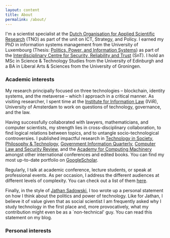```yaml
---
layout: content
title: About
permalink: /about/
---
```

I'm a scientist specialist at the [Dutch Organisation for Applied Scientific Research](tno.nl) (TNO) as part of the unit on ICT, Strategy, and Policy. I earned my PhD in information systems management from the University of Luxembourg (Thesis: [Politics, Power, and Information Systems](https://orbilu.uni.lu/handle/10993/58926)) as part of the [Interdisciplinary Centre for Security, Reliability and Trust](https://www.uni.lu/snt-en/) (SnT). I hold an MSc in Science & Technology Studies from the University of Edinburgh and a BA in Liberal Arts & Sciences from the University of Groningen.

### Academic interests

My research principally focused on three technologies – blockchain, identity systems, and the metaverse – which I approach in a critical manner. As visiting researcher, I spent time at the [Institute for Information Law](https://www.ivir.nl/) (IViR), University of Amsterdam to work on questions of technology, governance, and the law.

Having successfully collaborated with lawyers, mathematicians, and computer scientists, my strength lies in cross-disciplinary collaboration, to find logical relations between topics, and to untangle socio-technological controversies. I published impactful research in [Technology in Society](https://doi.org/10.1016/j.techsoc.2023.102251), [Philosophy & Technology](https://link.springer.com/article/10.1007/s13347-023-00612-z), [Government Information Quarterly](https://doi.org/10.1016/j.giq.2023.101873), [Computer Law and Security Review](https://doi.org/10.1016/j.clsr.2023.105829), and the [Academy for Computing Machinery](https://dl.acm.org/doi/10.1145/3649318) amongst other international conferences and edited books. You can find my most up-to-date portfolio on [GoogleScholar](https://scholar.google.com/citations?user=qvsfsEMAAAAJ&hl=en).

Regularly, I talk at academic conference, lecture students, or speak at professional events. As per occasion, I address the different audiences at different levels of complexity. You can check out a list of them [here](/talks/).

Finally, in the style of [Jathan Sadowski](https://www.jathansadowski.com/), I too wrote up a personal statement on how I think about the politics and power of technology. Like for Jathan, I believe it of value given that as social scientist I am frequently asked why I study technology in the first place and, more provocatively, what my contribution might even be as a \`non-technical' guy. You can read this statement on my blog.

### Personal interests